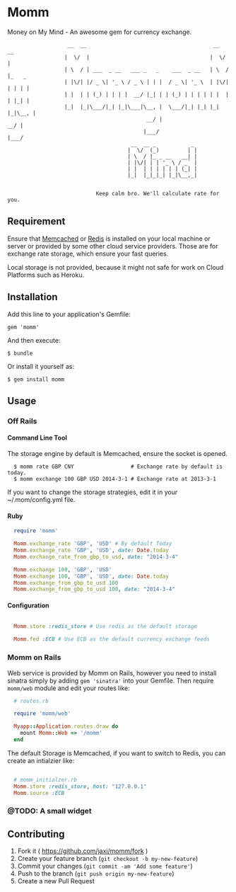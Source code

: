 # Momm

Money on My Mind - An awesome gem for currency exchange.

```
                   __  __                                        __  __
                  |  \/  |                                      |  \/  |
                  | \  / | ___  _ __   ___ _   _    ___  _ __   | \  / |_   _
                  | |\/| |/ _ \| '_ \ / _ \ | | |  / _ \| '_ \  | |\/| | | | |
                  | |  | | (_) | | | |  __/ |_| | | (_) | | | | | |  | | |_| |
                  |_|  |_|\___/|_| |_|\___|\__, |  \___/|_| |_| |_|  |_|\__, |
                                            __/ |                        __/ |
                                           |___/                        |___/
                                       __  __ _           _
                                      |  \/  (_)         | |
                                      | \  / |_ _ __   __| |
                                      | |\/| | | '_ \ / _` |
                                      | |  | | | | | | (_| |
                                      |_|  |_|_|_| |_|\__,_|


                            Keep calm bro. We'll calculate rate for you.

```

## Requirement

Ensure that [Memcached](http://memcached.org/) or [Redis](http://redis.io/) is installed on your local machine or server or provided by some other cloud service providers. Those are for exchange rate storage, which ensure your fast queries.

Local storage is not provided, because it might not safe for work on Cloud Platforms such as Heroku.

## Installation

Add this line to your application's Gemfile:

    gem 'momm'

And then execute:

    $ bundle

Or install it yourself as:

    $ gem install momm

## Usage

### Off Rails

#### Command Line Tool

The storage engine by default is Memcached, ensure the socket is opened.

```
  $ momm rate GBP CNY                  # Exchange rate by default is today.
  $ momm exchange 100 GBP USD 2014-3-1 # Exchange rate at 2013-3-1
```

If you want to change the storage strategies, edit it in your ~/.mom/config.yml file.

#### Ruby

``` ruby
  require 'momm'

  Momm.exchange_rate 'GBP', 'USD' # By default Today
  Momm.exchange_rate 'GBP', 'USD', date: Date.today
  Momm.exchange_rate_from_gbp_to_usd, date: "2014-3-4"

  Momm.exchange 100, 'GBP', 'USD'
  Momm.exchange 100, 'GBP', 'USD', date: Date.today
  Momm.exchange_from_gbp_to_usd 100
  Momm.exchange_from_gbp_to_usd 100, date: "2014-3-4"

```

#### Configuration

``` ruby

  Momm.store :redis_store # Use redis as the default storage

  Momm.fed :ECB # Use ECB as the default currency exchange feeds

```

### Momm on Rails

Web service is provided by Momm on Rails, however you need to install sinatra simply by adding ```gem 'sinatra'``` into your Gemfile. Then require ```momm/web``` module and edit your routes like:

``` ruby
  # routes.rb

  require 'momm/web'

  Myapp::Application.routes.draw do
    mount Momm::Web => '/momm'
  end
```

The default Storage is Memcached, if you want to switch to Redis, you can create an intialzier like:

``` ruby

  # momm_initialzer.rb
  Momm.store :redis_store, host: "127.0.0.1"
  Momm.source :ECB
```

### @TODO: A small widget

## Contributing

1. Fork it ( https://github.com/jaxi/momm/fork )
2. Create your feature branch (`git checkout -b my-new-feature`)
3. Commit your changes (`git commit -am 'Add some feature'`)
4. Push to the branch (`git push origin my-new-feature`)
5. Create a new Pull Request
